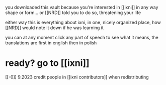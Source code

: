you downloaded this vault because you're interested in [[ixni]] in any way shape or form... or [[NRD]] told you to do so, threatening your life

either way this is everything about ixni, in one, nicely organized place, how [[NRD]] would note it down if he was learning it

you can at any moment click any part of speech to see what it means, the translations are first in english then in polish

# ready? go to [[ixni]]

[[-0]] 9.2023 
credit people in [[ixni contributors]] when redistributing